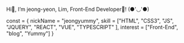  Hi👋, I’m jeong-yeon, Lim, Front-End Developer🌱! (●'◡'●)

const = {
  nickName = "jeongyummy",
  skill = ["HTML", "CSS3", "JS", "JQUERY", "REACT", "VUE", "TYPESCRIPT" ],
  interest = ["Front-End", "blog", "Yummy"]
}
